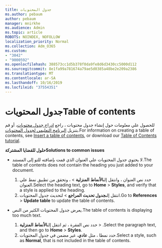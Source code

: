```yaml
---
title: جدول المحتويات
ms.author: pebaum
author: pebaum
manager: mnirkhe
ms.audience: Admin
ms.topic: article
ROBOTS: NOINDEX, NOFOLLOW
localization_priority: Normal
ms.collection: Adm_O365
ms.custom:
- "3042"
- "9000592"
ms.openlocfilehash: 388573cc1d5b378f0da9fe8d6d3430cc5000d112
ms.sourcegitcommit: 8e1fa99a781674a79ae5d0385a48be2e209a2386
ms.translationtype: MT
ms.contentlocale: ar-SA
ms.lasthandoff: 10/16/2019
ms.locfileid: "37554351"
---
```

# <a name="table-of-contents"></a><span data-ttu-id="e4f49-102">جدول المحتويات</span><span class="sxs-lookup"><span data-stu-id="e4f49-102">Table of contents</span></span>

<span data-ttu-id="e4f49-103">للحصول علي معلومات حول إنشاء جدول محتويات ، راجع [ادراج جدول محتويات](https://support.office.com/article/882e8564-0edb-435e-84b5-1d8552ccf0c0)، أو قم بتنزيل [البرنامج التعليمي لجدول المحتويات](https://go.microsoft.com/fwlink/?linkid=2065106).</span><span class="sxs-lookup"><span data-stu-id="e4f49-103">For information on creating a table of contents, see [Insert a table of contents](https://support.office.com/article/882e8564-0edb-435e-84b5-1d8552ccf0c0), or download our [Table of Contents tutorial](https://go.microsoft.com/fwlink/?linkid=2065106).</span></span>

<span data-ttu-id="e4f49-104">**حلول للقضايا المشتركة**</span><span class="sxs-lookup"><span data-stu-id="e4f49-104">**Solutions to common issues**</span></span>

- <span data-ttu-id="e4f49-105">لا يحتوي جدول المحتويات علي العنوان الذي قمت بإضافته للتو إلى المستند.</span><span class="sxs-lookup"><span data-stu-id="e4f49-105">The table of contents does not contain the heading you just added to your document.</span></span>
  1. <span data-ttu-id="e4f49-106">حدد نص العنوان ، وانتقل إلى**الأنماط** **المنزلية** > ، وتحقق من تطبيق نمط علي العنوان.</span><span class="sxs-lookup"><span data-stu-id="e4f49-106">Select the heading text, go to **Home** > **Styles**, and verify that a style is applied to the heading.</span></span>
  2. <span data-ttu-id="e4f49-107">انتقل إلى**جدول تحديث** **المراجع** > لتحديث جدول المحتويات.</span><span class="sxs-lookup"><span data-stu-id="e4f49-107">Go to **References** > **Update table** to update the table of contents.</span></span>

- <span data-ttu-id="e4f49-108">يعرض جدول المحتويات الكثير من النص.</span><span class="sxs-lookup"><span data-stu-id="e4f49-108">The table of contents is displaying too much text.</span></span> 
  1. <span data-ttu-id="e4f49-109">حدد نص الفقرة ، ثم انتقل إلى**الأنماط** **المنزلية** > .</span><span class="sxs-lookup"><span data-stu-id="e4f49-109">Select the paragraph text, and then go to **Home** > **Styles**.</span></span>
  2. <span data-ttu-id="e4f49-110">حدد نمطا ، مثل **عادي**، غير مضمن في جدول المحتويات.</span><span class="sxs-lookup"><span data-stu-id="e4f49-110">Select a style, such as **Normal**, that is not included in the table of contents.</span></span>